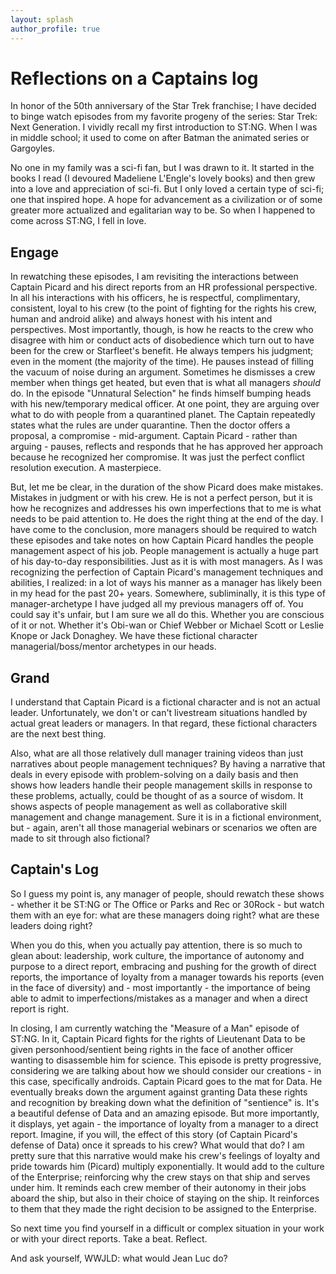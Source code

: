 ```yaml
---
layout: splash
author_profile: true
---
```


# Reflections on a Captains log
In honor of the 50th anniversary of the Star Trek franchise; I have decided to binge watch episodes from my favorite progeny of the series: Star Trek: Next Generation.
I vividly recall my first introduction to ST:NG. When I was in middle school; it used to come on after Batman the animated series or Gargoyles. 

No one in my family was a sci-fi fan, but I was drawn to it. 
It started in the books I read (I devoured Madeliene L'Engle's lovely books) and then grew into a love and appreciation of sci-fi. 
But I only loved a certain type of sci-fi; one that inspired hope. 
A hope for advancement as a civilization or of some greater more actualized and egalitarian way to be.
So when I happened to come across ST:NG, I fell in love. 

## Engage
In rewatching these episodes, I am revisiting the interactions between Captain Picard and his direct reports from an HR professional perspective. 
In all his interactions with his officers, he is respectful, complimentary, consistent, loyal to his crew (to the point of fighting for the rights his crew, human and android alike) and always honest with his intent and perspectives.
Most importantly, though, is how he reacts to the crew who disagree with him or conduct acts of disobedience which turn out to have been for the crew or Starfleet's benefit. 
He always tempers his judgment; even in the moment (the majority of the time). He pauses instead of filling the vacuum of noise during an argument. Sometimes he dismisses a crew member when things get heated, but even that is what all managers *should* do.
In the episode "Unnatural Selection" he finds himself bumping heads with his new/temporary medical officer. 
At one point, they are arguing over what to do with people from a quarantined planet. The Captain repeatedly states what the rules are under quarantine.
Then the doctor offers a proposal, a compromise - mid-argument. 
Captain Picard - rather than arguing - pauses, reflects and responds that he has approved her approach because he recognized her compromise.
It was just the perfect conflict resolution execution. A masterpiece.

But, let me be clear, in the duration of the show Picard does make mistakes. Mistakes in judgment or with his crew.
He is not a perfect person, but it is how he recognizes and addresses his own imperfections that to me is what needs to be paid attention to. He does the right thing at the end of the day.
I have come to the conclusion, more managers should be required to watch these episodes and take notes on how Captain Picard handles the people management aspect of his job.
People management is actually a huge part of his day-to-day responsibilities. Just as it is with most managers. 
As I was recognizing the perfection of Captain Picard's management techniques and abilities, I realized: in a lot of ways his manner as a manager has likely been in my head for the past 20+ years.
Somewhere, subliminally, it is this type of manager-archetype I have judged all my previous managers off of. 
You could say it's unfair, but I am sure we all do this. Whether you are conscious of it or not. 
Whether it's Obi-wan or Chief Webber or Michael Scott or Leslie Knope or Jack Donaghey. We have these fictional character managerial/boss/mentor archetypes in our heads.

## Grand
I understand that Captain Picard is a fictional character and is not an actual leader. Unfortunately, we don't or can't livestream situations handled by actual great leaders or managers. In that regard, these fictional characters are the next best thing.

Also, what are all those relatively dull manager training videos than just narratives about people management techniques? 
By having a narrative that deals in every episode with problem-solving on a daily basis and then shows how leaders handle their people management skills in response to these problems, actually, could be thought of as a source of wisdom. 
It shows aspects of people management as well as collaborative skill management and change management. 
Sure it is in a fictional environment, but - again, aren't all those managerial webinars or scenarios we often are made to sit through also fictional? 

## Captain's Log
So I guess my point is, any manager of people, should rewatch these shows - whether it be ST:NG or The Office or Parks and Rec or 30Rock - but watch them with an eye for: what are these managers doing right? what are these leaders doing right? 

When you do this, when you actually pay attention, there is so much to glean about: leadership, work culture, the importance of autonomy and purpose to a direct report, embracing and pushing for the growth of direct reports, the importance of loyalty from a manager towards his reports (even in the face of diversity) and - most importantly - the importance of being able to admit to imperfections/mistakes as a manager and when a direct report is right.

In closing, I am currently watching the "Measure of a Man" episode of ST:NG. In it, Captain Picard fights for the rights of Lieutenant Data to be given personhood/sentient being rights in the face of another officer wanting to disassemble him for science. This episode is pretty progressive, considering we are talking about how we should consider our creations - in this case, specifically androids. 
Captain Picard goes to the mat for Data. He eventually breaks down the argument against granting Data these rights and recognition by breaking down what the definition of "sentience" is. It's a beautiful defense of Data and an amazing episode. 
But more importantly, it displays, yet again - the importance of loyalty from a manager to a direct report. 
Imagine, if you will, the effect of this story (of Captain Picard's defense of Data) once it spreads to his crew? What would that do? 
I am pretty sure that this narrative would make his crew's feelings of loyalty and pride towards him (Picard) multiply exponentially. It would add to the culture of the Enterprise; reinforcing why the crew stays on that ship and serves under him. It reminds each crew member of their autonomy in their jobs aboard the ship, but also in their choice of staying on the ship. It reinforces to them that they made the right decision to be assigned to the Enterprise.

So next time you find yourself in a difficult or complex situation in your work or with your direct reports. Take a beat. Reflect. 

And ask yourself, WWJLD: what would Jean Luc do? 








